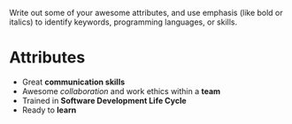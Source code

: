 Write out some of your awesome attributes, and use emphasis (like bold or italics) to identify keywords, programming languages, or skills. 
# Attributes
- Great __communication skills__
- Awesome *collaboration* and work ethics within a **team**
- Trained in __Software Development Life Cycle__
- Ready to **learn**
